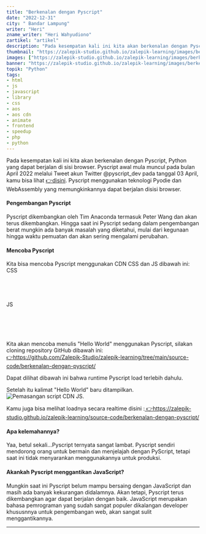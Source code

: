 ```yaml
---
title: "Berkenalan dengan Pyscript"
date: "2022-12-31"
city: " Bandar Lampung"
writer: "Heri"
zname_writer: "Heri Wahyudiono"
zartikel: "artikel"
description: "Pada kesempatan kali ini kita akan berkenalan dengan Pyscript, Python yang dapat berjalan di sisi browser"
thumbnail: "https://zalepik-studio.github.io/zalepik-learning/images/berkenalan-dengan-pyscript/thumbnail.png"
images: ["https://zalepik-studio.github.io/zalepik-learning/images/berkenalan-dengan-pyscript/images.png"]
banner: "https://zalepik-studio.github.io/zalepik-learning/images/berkenalan-dengan-pyscript/banner.png"
topik: "Python"
tags: 
- html
- js
- javascript
- library
- css
- aos
- aos cdn
- animate
- frontend
- speedup
- php
- python
---
```


Pada kesempatan kali ini kita akan berkenalan dengan Pyscript, Python yang dapat berjalan di sisi browser. Pyscript awal mula muncul pada bulan April 2022 melalui Tweet akun Twitter @pyscript_dev pada tanggal 03 April, kamu bisa lihat <a class="text-blue-600 italic" href="https://twitter.com/pyscript_dev/status/1510475506663059460" target="_blank"> 👉disini</a>. Pyscript menggunakan teknologi Pyodie dan WebAssembly yang memungkinkannya dapat berjalan disisi browser.

#### Pengembangan Pyscript
Pyscript dikembangkan oleh Tim Anaconda termasuk Peter Wang dan akan terus dikembangkan. Hingga saat ini Pyscript sedang dalam pengembangan berat mungkin ada banyak masalah yang diketahui, mulai dari kegunaan hingga waktu pemuatan dan akan sering mengalami perubahan.

#### Mencoba Pyscript
Kita bisa mencoba Pyscript menggunakan CDN CSS dan JS dibawah ini:
CSS
<pre class="language-python">
  <code class="language-python">
<link rel="stylesheet" href="https://pyscript.net/alpha/pyscript.css" />
  </code>
</pre>
JS
<pre class="language-python">
  <code class="language-python">
<script defer src="https://pyscript.net/alpha/pyscript.js"></script>
  </code>
</pre>

Kita akan mencoba menulis "Hello World" menggunakan Pyscript, silakan cloning repository GitHub dibawah ini:<br>
<a class="text-blue-600 italic" href="https://github.com/Zalepik-Studio/zalepik-learning/tree/main/source-code/berkenalan-dengan-pyscript" target="_blank"> 👉https://github.com/Zalepik-Studio/zalepik-learning/tree/main/source-code/berkenalan-dengan-pyscript/</a>

<div class="zbarisbaru"></div>

Dapat dilihat dibawah ini bahwa runtime Pyscript load terlebih dahulu.
<img class="" src="https://zalepik-studio.github.io/zalepik-learning/images/berkenalan-dengan-pyscript/Screenshot (1).png" alt="">

<div class="zbarisbaru"></div>

Setelah itu kalimat "Hello World" baru ditampilkan.
<img class="" src="https://zalepik-studio.github.io/zalepik-learning/images/berkenalan-dengan-pyscript/Screenshot (2).png" alt="Pemasangan script CDN JS.">

<div class="zbarisbaru"></div>

Kamu juga bisa melihat loadnya secara realtime disini :<a class="text-blue-600 italic" href="https://zalepik-studio.github.io/zalepik-learning/source-code/berkenalan-dengan-pyscript/" target="_blank"> 👉https://zalepik-studio.github.io/zalepik-learning/source-code/berkenalan-dengan-pyscript/</a>

#### Apa kelemahannya?
Yaa, betul sekali...Pyscript ternyata sangat lambat. Pyscript sendiri mendorong orang untuk bermain dan menjelajah dengan PyScript, tetapi saat ini tidak menyarankan menggunakannya untuk produksi.

#### Akankah Pyscript menggantikan JavaScript?
Mungkin saat ini Pyscript belum mampu bersaing dengan JavaScript dan masih ada banyak kekurangan didalamnya. Akan
tetapi, Pyscript terus dikembangkan agar dapat berjalan dengan baik. JavaScript merupakan bahasa pemrograman yang sudah sangat populer dikalangan developer khususnnya untuk pengembangan web, akan sangat sulit menggantikannya.



<div class="zbarisbaru"></div>
<div class="zbarisbaru"></div>

---